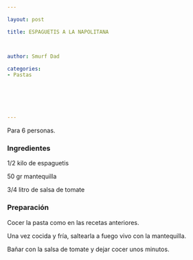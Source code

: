 ```yaml
---

layout: post

title: ESPAGUETIS A LA NAPOLITANA



author: Smurf Dad

categories:
- Pastas






---
```


Para 6 personas.

<h3>Ingredientes</h3>

1/2 kilo de espaguetis

50 gr mantequilla

3/4 litro de salsa de tomate

<h3>Preparación</h3>

Cocer la pasta como en las recetas anteriores.

Una vez cocida y fría, saltearla a fuego vivo con la mantequilla.

Bañar con la salsa de tomate y dejar cocer unos minutos.

